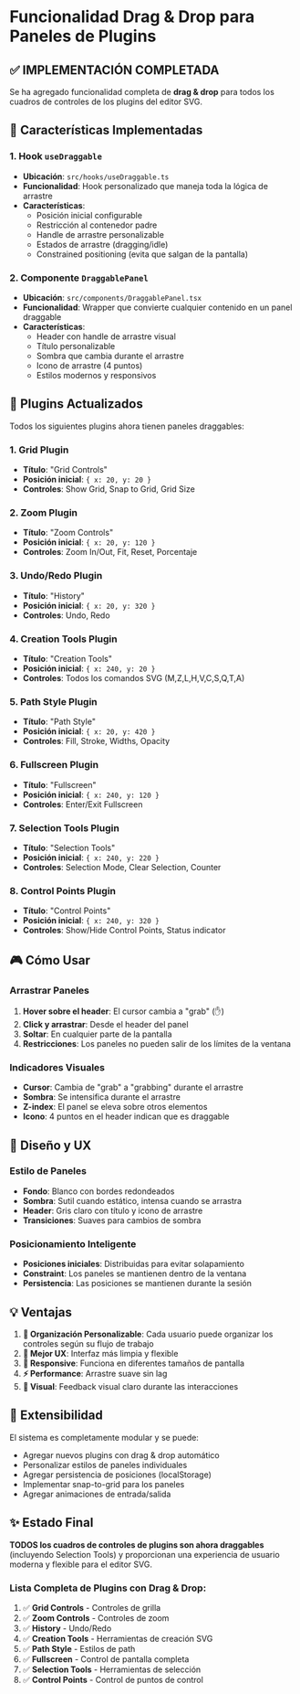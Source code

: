 # Funcionalidad Drag & Drop para Paneles de Plugins

## ✅ **IMPLEMENTACIÓN COMPLETADA**

Se ha agregado funcionalidad completa de **drag & drop** para todos los cuadros de controles de los plugins del editor SVG.

## 🎯 **Características Implementadas**

### **1. Hook `useDraggable`**
- **Ubicación**: `src/hooks/useDraggable.ts`
- **Funcionalidad**: Hook personalizado que maneja toda la lógica de arrastre
- **Características**:
  - Posición inicial configurable
  - Restricción al contenedor padre
  - Handle de arrastre personalizable
  - Estados de arrastre (dragging/idle)
  - Constrained positioning (evita que salgan de la pantalla)

### **2. Componente `DraggablePanel`**
- **Ubicación**: `src/components/DraggablePanel.tsx`
- **Funcionalidad**: Wrapper que convierte cualquier contenido en un panel draggable
- **Características**:
  - Header con handle de arrastre visual
  - Título personalizable
  - Sombra que cambia durante el arrastre
  - Icono de arrastre (4 puntos)
  - Estilos modernos y responsivos

## 🔧 **Plugins Actualizados**

Todos los siguientes plugins ahora tienen paneles draggables:

### **1. Grid Plugin**
- **Título**: "Grid Controls"
- **Posición inicial**: `{ x: 20, y: 20 }`
- **Controles**: Show Grid, Snap to Grid, Grid Size

### **2. Zoom Plugin**
- **Título**: "Zoom Controls"
- **Posición inicial**: `{ x: 20, y: 120 }`
- **Controles**: Zoom In/Out, Fit, Reset, Porcentaje

### **3. Undo/Redo Plugin**
- **Título**: "History"
- **Posición inicial**: `{ x: 20, y: 320 }`
- **Controles**: Undo, Redo

### **4. Creation Tools Plugin**
- **Título**: "Creation Tools"
- **Posición inicial**: `{ x: 240, y: 20 }`
- **Controles**: Todos los comandos SVG (M,Z,L,H,V,C,S,Q,T,A)

### **5. Path Style Plugin**
- **Título**: "Path Style"
- **Posición inicial**: `{ x: 20, y: 420 }`
- **Controles**: Fill, Stroke, Widths, Opacity

### **6. Fullscreen Plugin**
- **Título**: "Fullscreen"
- **Posición inicial**: `{ x: 240, y: 120 }`
- **Controles**: Enter/Exit Fullscreen

### **7. Selection Tools Plugin**
- **Título**: "Selection Tools"
- **Posición inicial**: `{ x: 240, y: 220 }`
- **Controles**: Selection Mode, Clear Selection, Counter

### **8. Control Points Plugin**
- **Título**: "Control Points"
- **Posición inicial**: `{ x: 240, y: 320 }`
- **Controles**: Show/Hide Control Points, Status indicator

## 🎮 **Cómo Usar**

### **Arrastrar Paneles**
1. **Hover sobre el header**: El cursor cambia a "grab" (✋)
2. **Click y arrastrar**: Desde el header del panel
3. **Soltar**: En cualquier parte de la pantalla
4. **Restricciones**: Los paneles no pueden salir de los límites de la ventana

### **Indicadores Visuales**
- **Cursor**: Cambia de "grab" a "grabbing" durante el arrastre
- **Sombra**: Se intensifica durante el arrastre
- **Z-index**: El panel se eleva sobre otros elementos
- **Icono**: 4 puntos en el header indican que es draggable

## 🎨 **Diseño y UX**

### **Estilo de Paneles**
- **Fondo**: Blanco con bordes redondeados
- **Sombra**: Sutil cuando estático, intensa cuando se arrastra
- **Header**: Gris claro con título y icono de arrastre
- **Transiciones**: Suaves para cambios de sombra

### **Posicionamiento Inteligente**
- **Posiciones iniciales**: Distribuidas para evitar solapamiento
- **Constraint**: Los paneles se mantienen dentro de la ventana
- **Persistencia**: Las posiciones se mantienen durante la sesión

## 💡 **Ventajas**

1. **🎯 Organización Personalizable**: Cada usuario puede organizar los controles según su flujo de trabajo
2. **🚀 Mejor UX**: Interfaz más limpia y flexible
3. **📱 Responsive**: Funciona en diferentes tamaños de pantalla
4. **⚡ Performance**: Arrastre suave sin lag
5. **🎨 Visual**: Feedback visual claro durante las interacciones

## 🔮 **Extensibilidad**

El sistema es completamente modular y se puede:
- Agregar nuevos plugins con drag & drop automático
- Personalizar estilos de paneles individuales
- Agregar persistencia de posiciones (localStorage)
- Implementar snap-to-grid para los paneles
- Agregar animaciones de entrada/salida

## ✨ **Estado Final**

**TODOS los cuadros de controles de plugins son ahora draggables** (incluyendo Selection Tools) y proporcionan una experiencia de usuario moderna y flexible para el editor SVG.

### **Lista Completa de Plugins con Drag & Drop:**
1. ✅ **Grid Controls** - Controles de grilla
2. ✅ **Zoom Controls** - Controles de zoom
3. ✅ **History** - Undo/Redo  
4. ✅ **Creation Tools** - Herramientas de creación SVG
5. ✅ **Path Style** - Estilos de path
6. ✅ **Fullscreen** - Control de pantalla completa
7. ✅ **Selection Tools** - Herramientas de selección
8. ✅ **Control Points** - Control de puntos de control
